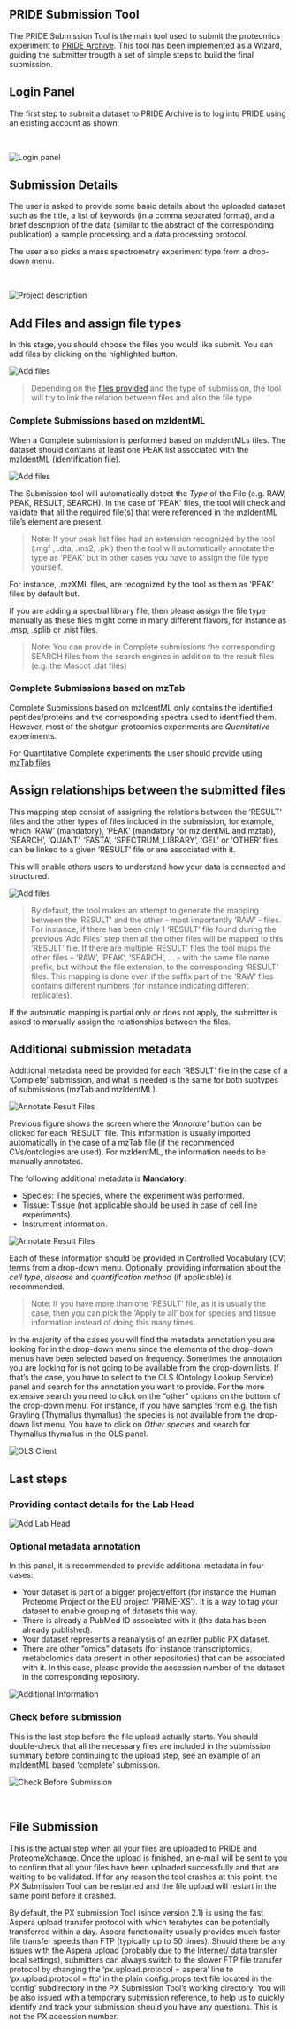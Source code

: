 ## PRIDE Submission Tool

The PRIDE Submission Tool is the main tool used to submit the proteomics experiment to [PRIDE Archive](http://wwww.ebi.ac.uk/pride/archive/). This tool has been implemented as a Wizard, guiding the submitter trougth a set of simple steps to build the final submission.

## Login Panel

The first step to submit a dataset to PRIDE Archive is to log into PRIDE using an existing account as shown:

</br>

![Login panel](../static/markdown/pridesubmissiontool/files/login-page.png)

## Submission Details

The user is asked to provide some basic details about the uploaded dataset such as the title, a list of keywords (in a comma separated format), and a brief description of the data (similar to the abstract of the corresponding publication) a sample processing and a data processing protocol.

The user also picks a mass spectrometry experiment type from a drop-down menu.

</br>

![Project description](../static/markdown/pridesubmissiontool/files/project-description.png)

## Add Files and assign file types

In this stage, you should choose the files you would like submit. You can add files by clicking on the highlighted button.

![Add files](../static/markdown/pridesubmissiontool/files/add-files.png)

> Depending on the [files provided](./pridefileformats) and the type of submission, the tool will try to link the relation between files and also the file
type.

### Complete Submissions based on mzIdentML


When a Complete submission is performed based on mzIdentMLs files. The dataset should contains at least one PEAK list associated with the mzIdentML (identification file).

![Add files](../static/markdown/pridesubmissiontool/files/file-relations-1.png)

The Submission tool will automatically detect the _Type_ of the File (e.g. RAW, PEAK, RESULT, SEARCH). In the case of ‘PEAK’ files, the tool will check and validate that all the required file(s) that were referenced in the mzIdentML file’s <SpectraData> element are present.

> Note: If your peak list files had an extension recognized by the tool (.mgf , .dta, .ms2, .pkl) then the tool will automatically annotate the type as ‘PEAK’ but in other cases you have to assign the file type yourself.

For instance, .mzXML files, are recognized by the tool as them as ‘PEAK’ files by default but.


If you are adding a spectral library file, then please assign the file type manually as these files might come in many different flavors, for instance as .msp, .splib or .nist files.

> Note: You can provide in Complete submissions the corresponding SEARCH files from the search engines in addition to the result files (e.g. the Mascot .dat files)


### Complete Submissions based on mzTab

Complete Submissions based on mzIdentML only contains the identified peptides/proteins and the corresponding spectra used to identified them. However, most of the shotgun proteomics experiments are _Quantitative_ experiments.

For Quantitative Complete experiments the user should provide using [mzTab files](./pridefileformats#result_files)


## Assign relationships between the submitted files

This mapping step consist of assigning the relations between the ‘RESULT’ files and the other types of files included in the submission, for example, which ‘RAW’ (mandatory), ‘PEAK’ (mandatory for mzIdentML and mztab), ‘SEARCH’, ‘QUANT’, ‘FASTA’, ‘SPECTRUM_LIBRARY’, ‘GEL’ or ‘OTHER’ files can be linked to a given ‘RESULT’ file or are associated with it.

This will enable others users to understand how your data is connected and structured.

![Add files](../static/markdown/pridesubmissiontool/files/file-relations-2.png)


> By default, the tool makes an attempt to generate the mapping between the ‘RESULT’ and the other - most importantly ‘RAW’ - files.
For instance, if there has been only 1 ‘RESULT’ file found during the previous ‘Add Files’ step then all the other files will be mapped to this ‘RESULT’ file.
If there are multiple ‘RESULT’ files the tool maps the other files – ‘RAW’, ‘PEAK’, ‘SEARCH’, … - with the same file name prefix, but without the file extension, to the corresponding ‘RESULT’ files. This mapping is done even if the suffix part of the ‘RAW’ files contains different numbers (for instance indicating different replicates).

If the automatic mapping is partial only or does not apply, the submitter is asked to manually assign the relationships between the files.

## Additional submission metadata

Additional metadata need be provided for each ‘RESULT’ file in the case of a ‘Complete’ submission, and what is needed is the same for both subtypes of submissions (mzTab and mzIdentML).

![Annotate Result Files](../static/markdown/pridesubmissiontool/files/annotate.png)

Previous figure shows the screen where the _‘Annotate’_ button can be clicked for each ‘RESULT’ file. This information is usually imported automatically in the case of a mzTab file (if the recommended CVs/ontologies are used). For mzIdentML, the information needs to be manually annotated.

The following additional metadata is **Mandatory**:
 - Species: The species, where the experiment was performed.
 - Tissue: Tissue (not applicable should be used in case of cell line experiments).
 - Instrument information.

![Annotate Result Files](../static/markdown/pridesubmissiontool/files/annotate-2.png)

Each of these information should be provided in Controlled Vocabulary (CV) terms from a drop-down menu. Optionally, providing information about the _cell type_, _disease_ and _quantification method_ (if applicable) is recommended.

> Note: If you have more than one ‘RESULT’ file, as it is usually the case, then you can pick the ‘Apply to all’ box for species and tissue information instead of doing this many times.


In the majority of the cases you will find the metadata annotation you are looking for in the drop-down menu since the elements of the drop-down menus have been selected based on frequency. Sometimes the annotation you are looking for is not going to be available from the drop-down lists.
If that’s the case, you have to select to the OLS (Ontology Lookup Service) panel and search for the annotation you want to provide.
For the more extensive search you need to click on the “other” options on the bottom of the drop-down menu. For instance, if you have samples from
e.g. the fish Grayling (Thymallus thymallus) the species is not available from the drop-down list menu. You have to click on _Other species_ and search for Thymallus thymallus in the OLS panel.


![OLS Client](../static/markdown/pridesubmissiontool/files/ols-client.png)

## Last steps


### Providing contact details for the Lab Head

![Add Lab Head](../static/markdown/pridesubmissiontool/files/la-head.png)
 
### Optional metadata annotation

In this panel, it is recommended to provide additional metadata in four cases:

-	Your dataset is part of a bigger project/effort (for instance the Human Proteome Project or the EU project ‘PRIME-XS’). It is a way to tag your dataset to enable grouping of datasets this way.
-	There is already a PubMed ID associated with it (the data has been already published).
-	Your dataset represents a reanalysis of an earlier public PX dataset.
-	There are other “omics” datasets (for instance transcriptomics, metabolomics data present in other repositories) that can be associated with it. In this case, please provide the accession number of the dataset in the corresponding repository.


![Additional Information](../static/markdown/pridesubmissiontool/files/additionals.png)
 
### Check before submission

This is the last step before the file upload actually starts. You should double-check that all the necessary files are included in the submission summary before continuing to the upload step, see an example of an mzIdentML based ‘complete’ submission.


![Check Before Submission](../static/markdown/pridesubmissiontool/files/check-final.png)

 
## File Submission

This is the actual step when all your files are uploaded to PRIDE and ProteomeXchange. Once the upload is finished, an e-mail will be sent to you to confirm that all your files have been uploaded successfully and that are waiting to be validated. If for any reason the tool crashes at this point, the PX Submission Tool can be restarted and the file upload will restart in the same point before it crashed.

By default, the PX submission Tool (since version 2.1) is using the fast Aspera upload transfer protocol with which terabytes can be potentially transferred within a day. Aspera functionality usually provides much faster file transfer speeds than FTP (typically up to 50 times). Should there be any issues with the Aspera upload (probably due to the Internet/ data transfer local settings), submitters can always switch to the slower FTP file transfer protocol by changing the ‘px.upload.protocol = aspera’ line to ‘px.upload.protocol = ftp’ in the plain config.props text file located in the ‘config’ subdirectory in the PX Submission Tool’s working directory. You will be also issued with a temporary submission reference,
to help us to quickly identify and track your submission should you have any questions. This is not the PX accession number.
